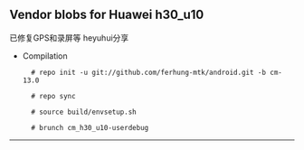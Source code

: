Vendor blobs for Huawei h30_u10
---------------

已修复GPS和录屏等
heyuhui分享


* Compilation

        # repo init -u git://github.com/ferhung-mtk/android.git -b cm-13.0
        
        # repo sync
        
        # source build/envsetup.sh
        
        # brunch cm_h30_u10-userdebug

---------------

